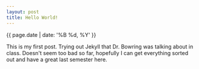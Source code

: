 ```yaml
---
layout: post
title: Hello World!
---
```

{{ page.date | date: '%B %d, %Y' }}

This is my first post. Trying out Jekyll that Dr. Bowring was talking about in class. Doesn't seem too bad so far, hopefully I can get everything sorted out and have a great last semester here.